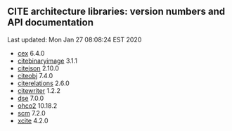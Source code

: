 ## CITE architecture libraries: version numbers and API documentation

Last updated: Mon Jan 27 08:08:24 EST 2020



  - [cex](cex/api/edu/holycross/shot/cex/index.html) 6.4.0
  - [citebinaryimage](citebinaryimage/api/edu/holycross/shot/citebinaryimage/index.html) 3.1.1
  - [citejson](CITE-JSON/api/edu/holycross/shot/citejson/index.html) 2.10.0
  - [citeobj](citeobj/api/edu/holycross/shot/citeobj/index.html) 7.4.0
  - [citerelations](citerelations/api/edu/holycross/shot/citerelation/index.html) 2.6.0
  - [citewriter](citewriter/api/edu/furman/classics/citewriter/index.html) 1.2.2
  - [dse](dse/api/edu/holycross/shot/dse/index.html) 7.0.0
  - [ohco2](ohco2/api/edu/holycross/shot/ohco2/index.html) 10.18.2
  - [scm](scm/api/edu/holycross/shot/scm/index.html) 7.2.0
  - [xcite](xcite/api/edu/holycross/shot/cite/index.html) 4.2.0
